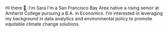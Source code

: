 Hi there 👋, I'm Sara
I'm a San Francisco Bay Area native a rising senior at Amherst College pursuing a B.A. in Economics. I'm interested in leveraging my background in data analytics and environmental policy to promote equitable climate change solutions.
